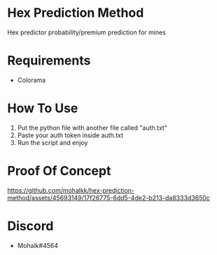 # Hex Prediction Method
Hex predictor probability/premium prediction for mines

# Requirements
- Colorama

# How To Use
1. Put the python file with another file called "auth.txt"
2. Paste your auth token inside auth.txt
3. Run the script and enjoy

#  Proof Of Concept
https://github.com/mohalkk/hex-prediction-method/assets/45693149/17f26775-6dd5-4de2-b213-da8333d3650c

# Discord
 - Mohalk#4564

